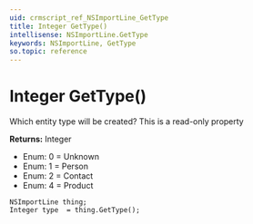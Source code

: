 ```yaml
---
uid: crmscript_ref_NSImportLine_GetType
title: Integer GetType()
intellisense: NSImportLine.GetType
keywords: NSImportLine, GetType
so.topic: reference
---
```


# Integer GetType()

Which entity type will be created? This is a read-only property

**Returns:** Integer

* Enum: 0 = Unknown
* Enum: 1 = Person
* Enum: 2 = Contact
* Enum: 4 = Product

```crmscript
NSImportLine thing;
Integer type  = thing.GetType();
```

